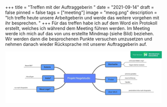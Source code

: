 +++
title = "Treffen mit der Auftraggeberin "
date = "2021-09-14"
draft = false
pinned = false
tags = ["meeting"]
image = "meog.png"
description = "Ich treffe heute unsere Arbeitgeberin und werde das weitere vorgehen mit ihr besprechen. "
+++
Für das treffen habe ich auf dem Word ein Protokoll erstellt, welches ich während dem Meeting führen werden. Im Meeting werde ich mich auf das von uns erstellte Mindmap (siehe Bild) beziehen. Wir werden dann die besprochenen Punkte versuchen umzusetzen und nehmen danach wieder Rücksprache mit unserer Auftraggeberin auf. 

![](microsoftteams-image-1-.png)